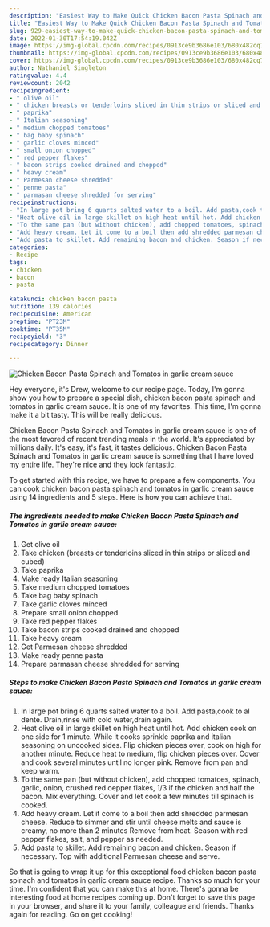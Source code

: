 ```yaml
---
description: "Easiest Way to Make Quick Chicken Bacon Pasta Spinach and Tomatos in garlic cream sauce"
title: "Easiest Way to Make Quick Chicken Bacon Pasta Spinach and Tomatos in garlic cream sauce"
slug: 929-easiest-way-to-make-quick-chicken-bacon-pasta-spinach-and-tomatos-in-garlic-cream-sauce
date: 2022-01-30T17:54:19.042Z
image: https://img-global.cpcdn.com/recipes/0913ce9b3686e103/680x482cq70/chicken-bacon-pasta-spinach-and-tomatos-in-garlic-cream-sauce-recipe-main-photo.jpg
thumbnail: https://img-global.cpcdn.com/recipes/0913ce9b3686e103/680x482cq70/chicken-bacon-pasta-spinach-and-tomatos-in-garlic-cream-sauce-recipe-main-photo.jpg
cover: https://img-global.cpcdn.com/recipes/0913ce9b3686e103/680x482cq70/chicken-bacon-pasta-spinach-and-tomatos-in-garlic-cream-sauce-recipe-main-photo.jpg
author: Nathaniel Singleton
ratingvalue: 4.4
reviewcount: 2042
recipeingredient:
- " olive oil"
- " chicken breasts or tenderloins sliced in thin strips or sliced and cubed"
- " paprika"
- " Italian seasoning"
- " medium chopped tomatoes"
- " bag baby spinach"
- " garlic cloves minced"
- " small onion chopped"
- " red pepper flakes"
- " bacon strips cooked drained and chopped"
- " heavy cream"
- " Parmesan cheese shredded"
- " penne pasta"
- " parmasan cheese shredded for serving"
recipeinstructions:
- "In large pot bring 6 quarts salted water to a boil. Add pasta,cook to al dente. Drain,rinse with cold water,drain again."
- "Heat olive oil in large skillet on high heat until hot. Add chicken cook on one side for 1 minute. While it cooks sprinkle paprika and italian seasoning on uncooked sides. Flip chicken pieces over, cook on high for another minute. Reduce heat to medium, flip chicken pieces over. Cover and cook several minutes until no longer pink. Remove from pan and keep warm."
- "To the same pan (but without chicken), add chopped tomatoes, spinach, garlic, onion, crushed red oepper flakes, 1/3 if the chicken and half the bacon. Mix everything. Cover and let cook a few minutes till spinach is cooked."
- "Add heavy cream. Let it come to a boil then add shredded parmesan cheese. Reduce to simmer and stir until cheese melts and sauce is creamy, no more than 2 minutes Remove from heat. Season with red pepper flakes, salt, and pepper as needed."
- "Add pasta to skillet. Add remaining bacon and chicken. Season if necessary. Top with additional Parmesan cheese and serve."
categories:
- Recipe
tags:
- chicken
- bacon
- pasta

katakunci: chicken bacon pasta 
nutrition: 139 calories
recipecuisine: American
preptime: "PT23M"
cooktime: "PT35M"
recipeyield: "3"
recipecategory: Dinner

---
```



![Chicken Bacon Pasta Spinach and Tomatos in garlic cream sauce](https://img-global.cpcdn.com/recipes/0913ce9b3686e103/680x482cq70/chicken-bacon-pasta-spinach-and-tomatos-in-garlic-cream-sauce-recipe-main-photo.jpg)

Hey everyone, it's Drew, welcome to our recipe page. Today, I'm gonna show you how to prepare a special dish, chicken bacon pasta spinach and tomatos in garlic cream sauce. It is one of my favorites. This time, I'm gonna make it a bit tasty. This will be really delicious.

Chicken Bacon Pasta Spinach and Tomatos in garlic cream sauce is one of the most favored of recent trending meals in the world. It's appreciated by millions daily. It's easy, it's fast, it tastes delicious. Chicken Bacon Pasta Spinach and Tomatos in garlic cream sauce is something that I have loved my entire life. They're nice and they look fantastic.




To get started with this recipe, we have to prepare a few components. You can cook chicken bacon pasta spinach and tomatos in garlic cream sauce using 14 ingredients and 5 steps. Here is how you can achieve that.

<!--inarticleads1-->

##### The ingredients needed to make Chicken Bacon Pasta Spinach and Tomatos in garlic cream sauce:

1. Get  olive oil
1. Take  chicken (breasts or tenderloins sliced in thin strips or sliced and cubed)
1. Take  paprika
1. Make ready  Italian seasoning
1. Take  medium chopped tomatoes
1. Take  bag baby spinach
1. Take  garlic cloves minced
1. Prepare  small onion chopped
1. Take  red pepper flakes
1. Take  bacon strips cooked drained and chopped
1. Take  heavy cream
1. Get  Parmesan cheese shredded
1. Make ready  penne pasta
1. Prepare  parmasan cheese shredded for serving




<!--inarticleads2-->

##### Steps to make Chicken Bacon Pasta Spinach and Tomatos in garlic cream sauce:

1. In large pot bring 6 quarts salted water to a boil. Add pasta,cook to al dente. Drain,rinse with cold water,drain again.
1. Heat olive oil in large skillet on high heat until hot. Add chicken cook on one side for 1 minute. While it cooks sprinkle paprika and italian seasoning on uncooked sides. Flip chicken pieces over, cook on high for another minute. Reduce heat to medium, flip chicken pieces over. Cover and cook several minutes until no longer pink. Remove from pan and keep warm.
1. To the same pan (but without chicken), add chopped tomatoes, spinach, garlic, onion, crushed red oepper flakes, 1/3 if the chicken and half the bacon. Mix everything. Cover and let cook a few minutes till spinach is cooked.
1. Add heavy cream. Let it come to a boil then add shredded parmesan cheese. Reduce to simmer and stir until cheese melts and sauce is creamy, no more than 2 minutes Remove from heat. Season with red pepper flakes, salt, and pepper as needed.
1. Add pasta to skillet. Add remaining bacon and chicken. Season if necessary. Top with additional Parmesan cheese and serve.




So that is going to wrap it up for this exceptional food chicken bacon pasta spinach and tomatos in garlic cream sauce recipe. Thanks so much for your time. I'm confident that you can make this at home. There's gonna be interesting food at home recipes coming up. Don't forget to save this page in your browser, and share it to your family, colleague and friends. Thanks again for reading. Go on get cooking!
